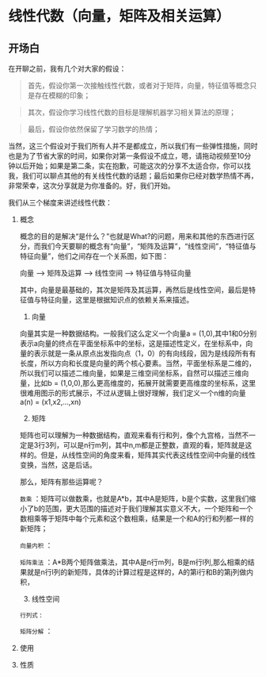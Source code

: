 
# 线性代数（向量，矩阵及相关运算）

## 开场白
在开聊之前，我有几个对大家的假设：
> 首先，假设你第一次接触线性代数，或者对于矩阵，向量，特征值等概念只是存在模糊的印象；

> 其次，假设你学习线性代数的目标是理解机器学习相关算法的原理；

> 最后，假设你依然保留了学习数学的热情；

当然，这三个假设对于我们所有人并不是都成立，所以我们有一些弹性措施，同时也是为了节省大家的时间，如果你对第一条假设不成立，嗯，请拖动视频至10分钟以后开始；如果是第二条，实在抱歉，可能这次的分享不太适合你，你可以找我，我们可以聊点其他的有关线性代数的话题；最后如果你已经对数学热情不再，非常荣幸，这次分享就是为你准备的。好，我们开始。

我们从三个梯度来讲述线性代数：

1. 概念

   概念的目的是解决“是什么？”也就是What?的问题，用来和其他的东西进行区分，而我们今天要聊的概念有“向量”，“矩阵及运算”，“线性空间”，“特征值与特征向量”，他们之间存在一个关系图，如下图：
   
   向量 --> 矩阵及运算 --> 线性空间 --> 特征值与特征向量 

   其中，向量是最基础的，其次是矩阵及其运算，再然后是线性空间，最后是特征值与特征向量，这里是根据知识点的依赖关系来描述。

   1. 向量

   向量其实是一种数据结构。一般我们这么定义一个向量a = (1,0),其中1和0分别表示a向量的终点在平面坐标系中的坐标，这是描述性定义，在坐标系中，向量的表示就是一条从原点出发指向点（1，0）的有向线段，因为是线段所有有长度，所以方向和长度是向量的两个核心要素。当然，平面坐标系是二维的，所以我们可以描述二维向量，如果是三维空间坐标系，自然可以描述三维向量，比如b = (1,0,0),那么更高维度的，拓展开就需要更高维度的坐标系，这里很难用图示的形式展示，不过从逻辑上很好理解，我们定义一个n维的向量a(n) = (x1,x2,...,xn)

   2. 矩阵

   矩阵也可以理解为一种数据结构，直观来看有行和列，像个九宫格，当然不一定是3行3列，可以是n行m列，其中n,m都是正整数，直观的看，矩阵就是这样的。但是，从线性空间的角度来看，矩阵其实代表这线性空间中向量的线性变换，当然，这是后话。

   那么，矩阵有那些运算呢？
   
   `` 数乘 `` ：矩阵可以做数乘，也就是A*b，其中A是矩阵，b是个实数，这里我们缩小了b的范围，更大范围的描述对于我们理解其实意义不大，一个矩阵和一个数相乘等于矩阵中每个元素和这个数相乘，结果是一个和A的行和列都一样的新矩阵；

   `` 向量内积 `` ：

   `` 矩阵乘法 `` ：A*B两个矩阵做乘法，其中A是n行m列，B是m行l列,那么相乘的结果就是n行l列的新矩阵，具体的计算过程是这样的，A的第i行和B的第j列做内积，

   3. 线性空间

   

   `` 行列式 `` :

   `` 矩阵分解 `` ：

    






2. 使用


3. 性质
